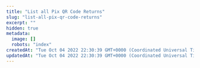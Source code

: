 ```yaml
---
title: "List all Pix QR Code Returns"
slug: "list-all-pix-qr-code-returns"
excerpt: ""
hidden: true
metadata: 
  image: []
  robots: "index"
createdAt: "Tue Oct 04 2022 22:30:39 GMT+0000 (Coordinated Universal Time)"
updatedAt: "Tue Oct 04 2022 22:30:39 GMT+0000 (Coordinated Universal Time)"
---
```

